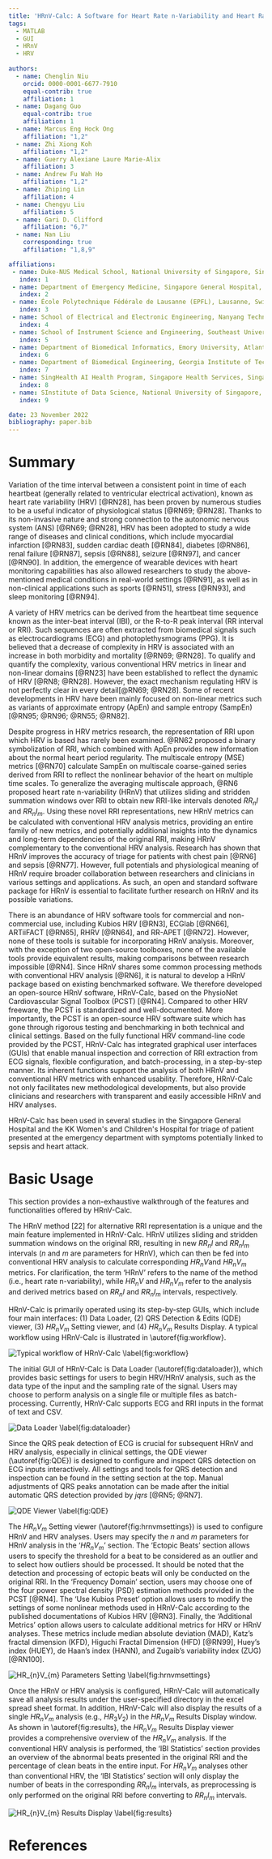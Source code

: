 ```yaml
---
title: 'HRnV-Calc: A Software for Heart Rate n-Variability and Heart Rate Variability Analysis'
tags:
  - MATLAB
  - GUI
  - HRnV
  - HRV
  
authors:
  - name: Chenglin Niu
    orcid: 0000-0001-6677-7910
    equal-contrib: true
    affiliation: 1
  - name: Dagang Guo
    equal-contrib: true 
    affiliation: 1
  - name: Marcus Eng Hock Ong
    affiliation: "1,2"
  - name: Zhi Xiong Koh
    affiliation: "1,2"
  - name: Guerry Alexiane Laure Marie-Alix
    affiliation: 3
  - name: Andrew Fu Wah Ho
    affiliation: "1,2"
  - name: Zhiping Lin
    affiliation: 4
  - name: Chengyu Liu
    affiliation: 5
  - name: Gari D. Clifford
    affiliation: "6,7"
  - name: Nan Liu
    corresponding: true 
    affiliation: "1,8,9"

affiliations:
 - name: Duke-NUS Medical School, National University of Singapore, Singapore, Singapore
   index: 1
 - name: Department of Emergency Medicine, Singapore General Hospital, Singapore, Singapore
   index: 2
 - name: École Polytechnique Fédérale de Lausanne (EPFL), Lausanne, Switzerland
   index: 3
 - name: School of Electrical and Electronic Engineering, Nanyang Technological University, Singapore 
   index: 4
 - name: School of Instrument Science and Engineering, Southeast University, Nanjing, China 
   index: 5
 - name: Department of Biomedical Informatics, Emory University, Atlanta, GA, United States of America
   index: 6
 - name: Department of Biomedical Engineering, Georgia Institute of Technology, Atlanta, GA, United States of America
   index: 7
 - name: SingHealth AI Health Program, Singapore Health Services, Singapore, Singapore 
   index: 8
 - name: SInstitute of Data Science, National University of Singapore, Singapore, Singapore
   index: 9

date: 23 November 2022
bibliography: paper.bib
---
```


# Summary

Variation of the time interval between a consistent point in time of each heartbeat (generally related to ventricular electrical activation), known as heart rate variability (HRV) [@RN28], has been proven by numerous studies to be a useful indicator of physiological status [@RN69; @RN28]. Thanks to its non-invasive nature and strong connection to the autonomic nervous system (ANS) [@RN69; @RN28], HRV has been adopted to study a wide range of diseases and clinical conditions, which include myocardial infarction [@RN83], sudden cardiac death [@RN84], diabetes [@RN86], renal failure [@RN87], sepsis [@RN88], seizure [@RN97], and cancer [@RN90]. In addition, the emergence of wearable devices with heart monitoring capabilities has also allowed researchers to study the above-mentioned medical conditions in real-world settings [@RN91], as well as in non-clinical applications such as sports [@RN51], stress [@RN93], and sleep monitoring [@RN94]. 

A variety of HRV metrics can be derived from the heartbeat time sequence known as the inter-beat interval (IBI), or the R-to-R peak interval (RR interval or RRI). Such sequences are often extracted from biomedical signals such as electrocardiograms (ECG) and photoplethysmograms (PPG). It is believed that a decrease of complexity in HRV is associated with an increase in both morbidity and mortality [@RN69; @RN28]. To qualify and quantify the complexity, various conventional HRV metrics in linear and non-linear domains [@RN23] have been established to reflect the dynamic of HRV [@RN8; @RN28]. However, the exact mechanism regulating HRV is not perfectly clear in every detail[@RN69; @RN28]. Some of recent developments in HRV have been mainly focused on non-linear metrics such as variants of approximate entropy (ApEn) and sample entropy (SampEn) [@RN95; @RN96; @RN55; @RN82]. 

Despite progress in HRV metrics research, the representation of RRI upon which HRV is based has rarely been examined. @RN62 proposed a binary symbolization of RRI, which combined with ApEn provides new information about the normal heart period regularity. The multiscale entropy (MSE) metrics [@RN70] calculate SampEn on multiscale coarse-gained series derived from RRI to reflect the nonlinear behavior of the heart on multiple time scales. To generalize the averaging multiscale approach, @RN6 proposed heart rate n-variability (HRnV) that utilizes sliding and stridden summation windows over RRI to obtain new RRI-like intervals denoted $RR_{n}I$ and $RR_{n}I_{m}$. Using these novel RRI representations, new HRnV metrics can be calculated with conventional HRV analysis metrics, providing an entire family of new metrics, and potentially additional insights into the dynamics and long-term dependencies of the original RRI, making HRnV complementary to the conventional HRV analysis. Research has shown that HRnV improves the accuracy of triage for patients with chest pain [@RN6] and sepsis [@RN77]. However, full potentials and physiological meaning of HRnV require broader collaboration between researchers and clinicians in various settings and applications. As such, an open and standard software package for HRnV is essential to facilitate further research on HRnV and its possible variations.   

There is an abundance of HRV software tools for commercial and non-commercial use, including Kubios HRV [@RN3], ECGlab [@RN66], ARTiiFACT [@RN65], RHRV [@RN64], and RR-APET [@RN72]. However, none of these tools is suitable for incorporating HRnV analysis. Moreover, with the exception of two open-source toolboxes, none of the available tools provide equivalent results, making comparisons between research impossible [@RN4]. Since HRnV shares some common processing methods with conventional HRV analysis [@RN6], it is natural to develop a HRnV package based on existing benchmarked software. We therefore developed an open-source HRnV software, HRnV-Calc, based on the PhysioNet Cardiovascular Signal Toolbox (PCST) [@RN4]. Compared to other HRV freeware, the PCST is standardized and well-documented. More importantly, the PCST is an open-source HRV software suite which has gone through rigorous testing and benchmarking in both technical and clinical settings. Based on the fully functional HRV command-line code provided by the PCST, HRnV-Calc has integrated graphical user interfaces (GUIs) that enable manual inspection and correction of RRI extraction from ECG signals, flexible configuration, and batch-processing, in a step-by-step manner. Its inherent functions support the analysis of both HRnV and conventional HRV metrics with enhanced usability. Therefore, HRnV-Calc not only facilitates new methodological developments, but also provide clinicians and researchers with transparent and easily accessible HRnV and HRV analyses.

HRnV-Calc has been used in several studies in the Singapore General Hospital and the KK Women's and Children's Hospital for triage of patient presented at the emergency department with symptoms potentially linked to sepsis and heart attack. 


# Basic Usage
This section provides a non-exhaustive walkthrough of the features and functionalities offered by HRnV-Calc. 

The HRnV method [22] for alternative RRI representation is a unique and the main feature implemented in HRnV-Calc. HRnV utilizes sliding and stridden summation windows on the original RRI, resulting in new $RR_{n}I$ and $RR_{n}I_{m}$  intervals ($n$ and $m$ are parameters for HRnV), which can then be fed into conventional HRV analysis to calculate corresponding $HR_{n}V$and $HR_{n}V_{m}$  metrics. For clarification, the term ‘HRnV’ refers to the name of the method (i.e., heart rate n-variability), while $HR_{n}V$ and $HR_{n}V_{m}$ refer to the analysis and derived metrics based on $RR_{n}I$ and $RR_{n}I_{m}$ intervals, respectively.

HRnV-Calc is primarily operated using its step-by-step GUIs, which include four main interfaces: (1) Data Loader, (2) QRS Detection & Edits (QDE) viewer, (3) $HR_{n}V_{m}$ 
Setting viewer, and (4) $HR_{n}V_{m}$ Results Display. A typical workflow using HRnV-Calc is illustrated in \autoref{fig:workflow}.

![Typical workflow of HRnV-Calc \label{fig:workflow}](HRnV-Calc_workflow.png)

The initial GUI of HRnV-Calc is Data Loader (\autoref{fig:dataloader}), which provides basic settings for users to begin HRV/HRnV analysis, such as the data type of the input and the sampling rate of the signal. Users may choose to perform analysis on a single file or multiple files as batch-processing. Currently, HRnV-Calc supports ECG and RRI inputs in the format of text and CSV. 

![Data Loader \label{fig:dataloader}](../figs/Data_loader.png)

Since the QRS peak detection of ECG is crucial for subsequent HRnV and HRV analysis, especially in clinical settings, the QDE viewer (\autoref{fig:QDE}) is designed to configure and inspect QRS detection on ECG inputs interactively. All settings and tools for QRS detection and inspection can be found in the setting section at the top. Manual adjustments of QRS peaks annotation can be made after the initial automatic QRS detection provided by *jqrs* [@RN5; @RN7].

![QDE Viewer \label{fig:QDE}](../figs/QDE_full.png)

The $HR_{n}V_{m}$ Setting viewer (\autoref{fig:hrnvmsettings}) is used to configure HRnV and HRV analyses. Users may specify the $n$ and $m$ parameters for HRnV analysis in the ‘$HR_{n}V_{m}$’ section. The ‘Ectopic Beats’ section allows users to specify the threshold for a beat to be considered as an outlier and to select how outliers should be processed. It should be noted that the detection and processing of ectopic beats will only be conducted on the original RRI. In the ‘Frequency Domain’ section, users may choose one of the four power spectral density (PSD) estimation methods provided in the PCST [@RN4]. The ‘Use Kubios Preset’ option allows users to modify the settings of some nonlinear methods used in HRnV-Calc according to the published documentations of Kubios HRV [@RN3]. Finally, the ‘Additional Metrics’ option allows users to calculate additional metrics for HRV or HRnV analyses. These metrics include median absolute deviation (MAD), Katz’s fractal dimension (KFD), Higuchi Fractal Dimension (HFD) [@RN99],  Huey’s index (HUEY), de Haan’s index (HANN), and Zugaib’s variability index (ZUG) [@RN100]. 

![$HR_{n}V_{m}$ Parameters Setting \label{fig:hrnvmsettings}](../figs/HRnVm_setting.png)

Once the HRnV or HRV analysis is configured, HRnV-Calc will automatically save all analysis results under the user-specified directory in the excel spread sheet format. In addition, HRnV-Calc will also display the results of a single $HR_{n}V_{m}$ analysis (e.g., $HR_{3}V_{2}$) in the $HR_{n}V_{m}$ Results Display window. As shown in \autoref{fig:results}, the $HR_{n}V_{m}$ Results Display viewer provides a comprehensive overview of the $HR_{n}V_{m}$  analysis. If the conventional HRV analysis is performed, the ‘IBI Statistics’ section provides an overview of the abnormal beats presented in the original RRI and the percentage of clean beats in the entire input. For $HR_{n}V_{m}$  analyses other than conventional HRV, the ‘IBI Statistics’ section will only display the number of beats in the corresponding $RR_{n}I_{m}$  intervals, as preprocessing is only performed on the original RRI before converting to $RR_{n}I_{m}$  intervals.

![$HR_{n}V_{m}$ Results Display \label{fig:results}](../figs/Results.png)

# References